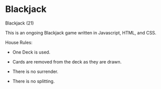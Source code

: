 # Blackjack

Blackjack (21)

This is an ongoing Blackjack game written in Javascript, HTML, and CSS. 

House Rules:

- One Deck is used.

- Cards are removed from the deck as they are drawn. 

- There is no surrender.

- There is no splitting.
